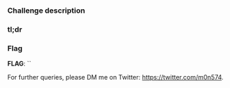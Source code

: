 #


### Challenge description



### tl;dr




### Flag

**FLAG**: ``

For further queries, please DM me on Twitter: <https://twitter.com/m0n574>.
